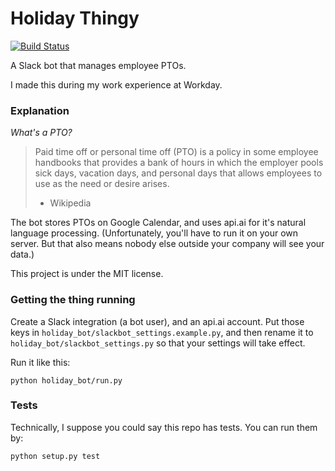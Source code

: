# Holiday Thingy
[![Build Status](https://travis-ci.org/gytdau/holiday-thingy.svg?branch=master)](https://travis-ci.org/gytdau/holiday-thingy)

A Slack bot that manages employee PTOs.

I made this during my work experience at Workday.

### Explanation
_What's a PTO?_
> Paid time off or personal time off (PTO) is a policy in some employee handbooks that provides a bank of hours in which the employer pools sick days, vacation days, and personal days that allows employees to use as the need or desire arises.
> - Wikipedia

The bot stores PTOs on Google Calendar, and uses api.ai for it's natural language processing. (Unfortunately, you'll have to run it on your own server. But that also means nobody else outside your company will see your data.)

This project is under the MIT license.

### Getting the thing running
Create a Slack integration (a bot user), and an api.ai account. Put those keys in `holiday_bot/slackbot_settings.example.py`, and then rename it to `holiday_bot/slackbot_settings.py` so that your settings will take effect.

Run it like this:
```
python holiday_bot/run.py
```

### Tests
Technically, I suppose you could say this repo has tests. You can run them by:

```
python setup.py test
```
